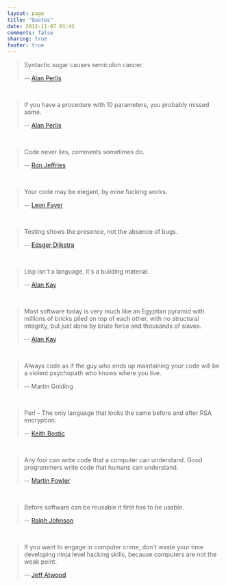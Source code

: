 ```yaml
---
layout: page
title: "Quotes"
date: 2012-11-07 01:42
comments: false
sharing: true
footer: true
---
```


> Syntactic sugar causes semicolon cancer.
>
> -- [Alan Perlis](http://en.wikipedia.org/wiki/Alan_Perlis)
<br />

> If you have a procedure with 10 parameters, you probably missed some.
>
> -- [Alan Perlis](http://en.wikipedia.org/wiki/Alan_Perlis)
<br />

> Code never lies, comments sometimes do.
>
> -- [Ron Jeffries](http://en.wikipedia.org/wiki/Ron_Jeffries)
<br />

> Your code may be elegant, by mine fucking works.
>
> -- [Leon Fayer](http://omniti.com/seeds/your-code-may-be-elegant)
<br />

> Testing shows the presence, not the absence of bugs.
>
> -- [Edsger Dijkstra](http://en.wikipedia.org/wiki/Edsger_W._Dijkstra)
<br />

> Lisp isn't a language, it's a building material.
>
> -- [Alan Kay](http://en.wikipedia.org/wiki/Alan_Kay)
<br />

> Most software today is very much like an Egyptian pyramid with millions of bricks
> piled on top of each other, with no structural integrity,
> but just done by brute force and thousands of slaves.
>
> -- [Alan Kay](http://en.wikipedia.org/wiki/Alan_Kay)
<br />

> Always code as if the guy who ends up maintaining your
> code will be a violent psychopath who knows where you live.
>
> -- Martin Golding
<br />

> Perl – The only language that looks the same before and after RSA encryption.
>
> -- [Keith Bostic](https://sites.google.com/a/bostic.com/keithbostic/)
<br />

> Any fool can write code that a computer can understand.
> Good programmers write code that humans can understand.
>
> -- [Martin Fowler](http://martinfowler.com/)
<br />

> Before software can be reusable it first has to be usable.
>
> -- [Ralph Johnson](http://en.wikipedia.org/wiki/Ralph_Johnson_%28computer_scientist%29)
<br />

> If you want to engage in computer crime, don't waste your time developing ninja level hacking skills, because computers are not the weak point.
>
> -- [Jeff Atwood](http://www.codinghorror.com/blog/2012/09/computer-crime-then-and-now.html)
